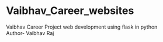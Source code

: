 # Vaibhav_Career_websites
Vaibhav Career Project web development using flask in python
<br>
Author- Vaibhav Raj
